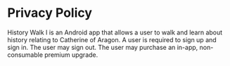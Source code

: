 # Privacy Policy

History Walk I is an Android app that allows a user to walk and learn about history relating to Catherine of Aragon. A user is required to sign up and sign in. The user may sign out. The user may purchase an in-app, non-consumable premium upgrade.
